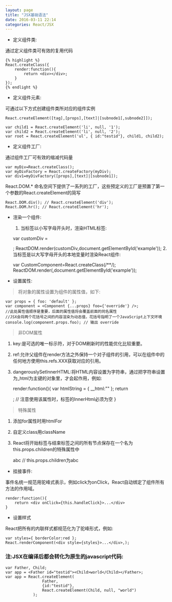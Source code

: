 ```yaml
---
layout: page
title: "JSX基础语法"
date: 2016-03-11 22:14
categories: React/JSX
---
```


* 定义组件类:

通过定义组件类可有效的复用代码

    {% highlight %}
    React.createClass({
        render:function(){
            return <div></div>;
        }
    }); 
    {% endlight %}
* 定义组件元素:

可通过以下方式创建组件类所对应的组件实例


    React.createElement([tag],[props],[text]|[subnode1[,subnode2]]);
    
    var child1 = React.createElement('li', null, '1');
    var child2 = React.createElement('li', null, '2');
    var root = React.createElement('ul', { id:"testid"}, child1, child2);
* 定义组件工厂:
 
通过组件工厂可有效的缩减代码量
 
 
    var myDiv=React.createClass();
    var myDivFactory = React.createFactory(myDiv);
    var div1=myDivFactory([props],[text]|[subnode1]);
React.DOM.* 命名空间下提供了一系列的工厂，这些预定义的工厂是预置了第一个参数的React.createElement的简写


    React.DOM.div(); // React.createElement('div');
    React.DOM.hr(); // React.createElement('hr');
* 渲染一个组件:


  1. 当标签以小写字母开头时，渲染HTML标签:
  
  
    var customDiv = <div></div>;
    ReactDOM.render(customDiv,document.getElementById('example'));
  2. 当标签是以大写字母开头的本地变量时渲染React组件:
  
  
    var CustomComponent=React.createClass(/**/); 
    ReactDOM.render(<CustomComponent />,document.getElementById('example'));
    
* 设置属性:
    
    
>将对象的属性设置为组件的属性值，如下:

    var props = { foo: 'default' };
    var component = <Component {...props} foo={'override'} />; 
    //此处属性值顺序是重要，后面的属性值将会覆盖前面的同名属性
    //JSX会将两个花括号之间的内容渲染为动态值，花括号指明了一个JavaScript上下文环境
    console.log(component.props.foo); // 输出 override
>非DOM属性

1. key:是可选的唯一标示符，对于DOM刷新时的性能优化比较重要。
2. ref:允许父组件在render方法之外保持一个对子组件的引用，可以在组件中的任何地方使用this.refs.XXX获取对应的引用。
3. dangerouslySetInnerHTML:将HTML内容设置为字符串，通过把字符串设置为_html为主键的对象里，才会起作用，例如:


    render:function(){
        var htmlString = { __html:"<span></span>" };
        return <div dangerouslySetInnerHTML={htmlString} ></div>; // 注意使用该属性时，标签的InnerHtml必须为空
    }

>特殊属性

1. 添加for属性时用htmlFor
2. 自定义class用className
3. React将开始标签与结束标签之间的所有节点保存在一个名为this.props.children的特殊属性中
    
    
    <CustomComponent><span>abc</span></CustomComponent>
    // this.props.children为<span>abc</span>

* 挂接事件:

事件名统一规范用驼峰式表示，例如click为onClick，React自动绑定了组件所有方法的作用域。

    render:function(){
        return <div onClick={this.handleClick}>...</div>
    }

* 设置样式

React把所有的内联样式都规范化为了驼峰形式，例如:

    var styles={ borderColor:red };
    React.renderComponent(<div style={styles}>...</div>,);
    
### 注:JSX在编译后都会转化为原生的javascript代码:

    var Father, Child;
    var app = <Father id="testid"><Child>world</Child></Father>;
    var app = React.createElement(
                    Father,
                    {id:"testid"},
                    React.createElement(Child, null, "world")
                );